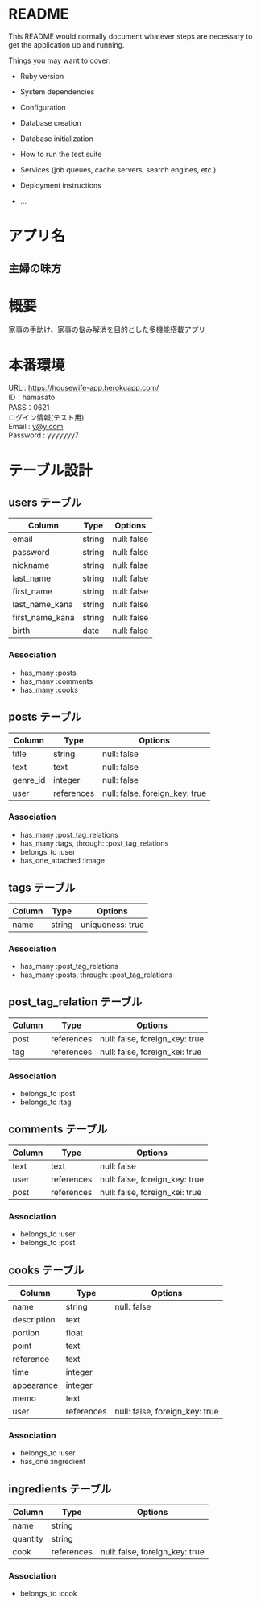 # README

This README would normally document whatever steps are necessary to get the
application up and running.

Things you may want to cover:

* Ruby version

* System dependencies

* Configuration

* Database creation

* Database initialization

* How to run the test suite

* Services (job queues, cache servers, search engines, etc.)

* Deployment instructions

* ...


# アプリ名
## 主婦の味方

# 概要
家事の手助け、家事の悩み解消を目的とした多機能搭載アプリ

# 本番環境
URL : https://housewife-app.herokuapp.com/  
ID：hamasato  
PASS：0621  
ログイン情報(テスト用)  
Email : y@y.com  
Password : yyyyyyy7  




# テーブル設計

## users テーブル

| Column          | Type   | Options     |
| --------------- | ------ | ----------- |
| email           | string | null: false |
| password        | string | null: false |
| nickname        | string | null: false |
| last_name       | string | null: false |
| first_name      | string | null: false |
| last_name_kana  | string | null: false |
| first_name_kana | string | null: false |
| birth           | date   | null: false |

### Association

- has_many :posts
- has_many :comments
- has_many :cooks


## posts テーブル

| Column        | Type       | Options                        |
| ------------- | ---------- | ------------------------------ |
| title         | string     | null: false                    |  
| text          | text       | null: false                    |  
| genre_id      | integer    | null: false                    |  
| user          | references | null: false, foreign_key: true |


### Association

- has_many :post_tag_relations
- has_many :tags, through: :post_tag_relations
- belongs_to :user
- has_one_attached :image


## tags テーブル

| Column        | Type       | Options                        |
| ------------- | ---------- | ------------------------------ |
| name          | string     |  uniqueness: true              |  


### Association

- has_many :post_tag_relations
- has_many :posts, through: :post_tag_relations


## post_tag_relation テーブル

| Column        | Type       | Options                        |
| ------------- | ---------- | ------------------------------ |
| post          | references | null: false, foreign_key: true |
| tag           | references | null: false, foreign_kei: true |    


### Association

- belongs_to :post
- belongs_to :tag


## comments テーブル

| Column        | Type       | Options                        |
| ------------- | ---------- | ------------------------------ |
| text          | text       | null: false                    |  
| user          | references | null: false, foreign_key: true |
| post          | references | null: false, foreign_kei: true |  


### Association

- belongs_to :user
- belongs_to :post





## cooks テーブル

| Column        | Type       | Options                        |
| ------------- | ---------- | ------------------------------ |
| name          | string     | null: false                    |  
| description   | text       |                                |  
| portion       | float      |                                |  
| point         | text       |                                |  
| reference     | text       |                                |  
| time          | integer    |                                |  
| appearance    | integer    |                                |  
| memo          | text       |                                |  
| user          | references | null: false, foreign_key: true |


### Association

- belongs_to :user
- has_one :ingredient


## ingredients テーブル

| Column        | Type       | Options                        |
| ------------- | ---------- | ------------------------------ |
| name          | string     |                                |  
| quantity      | string     |                                |  
| cook          | references | null: false, foreign_key: true |


### Association

- belongs_to :cook








